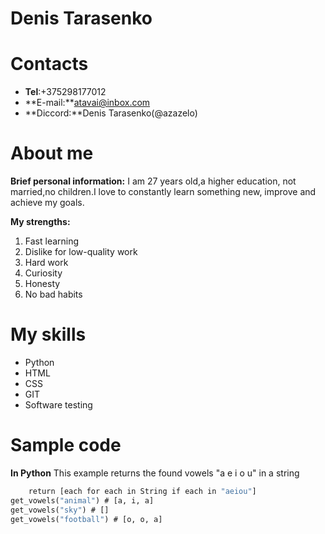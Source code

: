 # Denis Tarasenko

# Contacts

- **Tel**:+375298177012
- **E-mail:**atavai@inbox.com
- **Diccord:**Denis Tarasenko(@azazelo)
# About me
**Brief personal information:** I am 27 years old,a higher education,
not married,no children.I love to constantly learn something new,
improve and achieve my goals.

**My strengths:**
1. Fast learning
2. Dislike for low-quality work
3. Hard work
4. Curiosity
5. Honesty
6. No bad habits
# My skills
- Python
- HTML
- CSS
- GIT 
- Software testing

# Sample code
**In Python**
This example returns the found vowels "a e i o u" in a string
```def get_vowels(String):
    return [each for each in String if each in "aeiou"]
get_vowels("animal") # [a, i, a]
get_vowels("sky") # []
get_vowels("football") # [o, o, a]
```